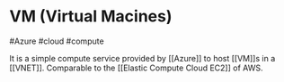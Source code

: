# VM (Virtual Macines)
#Azure #cloud #compute 


It is a simple compute service provided by [[Azure]] to host [[VM]]s in a [[VNET]]. Comparable to the [[Elastic Compute Cloud EC2]] of AWS.

